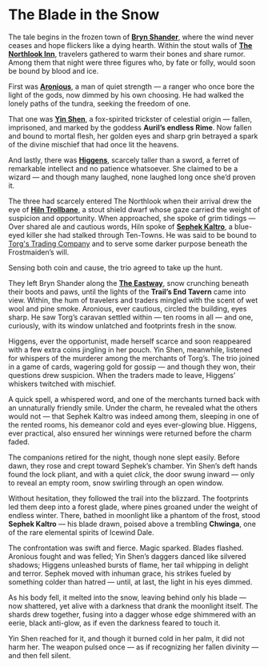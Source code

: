 # The Blade in the Snow

The tale begins in the frozen town of **[Bryn Shander](../2.%20World/Atlas/Bryn%20Shander.md)**, where the wind never ceases and hope flickers like a dying hearth. Within the stout walls of **[The Northlook Inn](../2.%20World/Atlas/The%20Northlook%20Inn.md)**, travelers gathered to warm their bones and share rumor. Among them that night were three figures who, by fate or folly, would soon be bound by blood and ice.

First was **[Aronious](../1.%20Players/Aronious.md)**, a man of quiet strength — a ranger who once bore the light of the gods, now dimmed by his own choosing. He had walked the lonely paths of the tundra, seeking the freedom of one.

That one was **[Yin Shen](../1.%20Players/Yin%20Shen.md)**, a fox-spirited trickster of celestial origin — fallen, imprisoned, and marked by the goddess **Auril’s endless Rime**. Now fallen and bound to mortal flesh, her golden eyes and sharp grin betrayed a spark of the divine mischief that had once lit the heavens.

And lastly, there was **[Higgens](../1.%20Players/Higgens.md)**, scarcely taller than a sword, a ferret of remarkable intellect and no patience whatsoever. She claimed to be a wizard — and though many laughed, none laughed long once she’d proven it.

The three had scarcely entered The Northlook when their arrival drew the eye of **[Hiln Trollbane](../2.%20World/Characters/Hiln%20Trollbane.md)**, a stout shield dwarf whose gaze carried the weight of suspicion and opportunity. When approached, she spoke of grim tidings — Over shared ale and cautious words, Hiln spoke of **[Sephek Kaltro](../2.%20World/Characters/Sephek%20Kaltro.md)**, a blue-eyed killer she had stalked through Ten-Towns. He was said to be bound to [Torg's Trading Company](../2.%20World/Organizations/Torg's%20Trading%20Company.md) and to serve some darker purpose beneath the Frostmaiden’s will.

Sensing both coin and cause, the trio agreed to take up the hunt.

They left Bryn Shander along the **[The Eastway](../2.%20World/Atlas/The%20Eastway.md)**, snow crunching beneath their boots and paws, until the lights of the **Trail’s End Tavern** came into view. Within, the hum of travelers and traders mingled with the scent of wet wool and pine smoke. Aronious, ever cautious, circled the building, eyes sharp. He saw Torg’s caravan settled within — ten rooms in all — and one, curiously, with its window unlatched and footprints fresh in the snow.

Higgens, ever the opportunist, made herself scarce and soon reappeared with a few extra coins jingling in her pouch. Yin Shen, meanwhile, listened for whispers of the murderer among the merchants of Torg’s. The trio joined in a game of cards, wagering gold for gossip — and though they won, their questions drew suspicion. When the traders made to leave, Higgens’ whiskers twitched with mischief.

A quick spell, a whispered word, and one of the merchants turned back with an unnaturally friendly smile. Under the charm, he revealed what the others would not — that Sephek Kaltro was indeed among them, sleeping in one of the rented rooms, his demeanor cold and eyes ever-glowing blue. Higgens, ever practical, also ensured her winnings were returned before the charm faded.

The companions retired for the night, though none slept easily. Before dawn, they rose and crept toward Sephek’s chamber. Yin Shen’s deft hands found the lock pliant, and with a quiet _click_, the door swung inward — only to reveal an empty room, snow swirling through an open window.

Without hesitation, they followed the trail into the blizzard. The footprints led them deep into a forest glade, where pines groaned under the weight of endless winter. There, bathed in moonlight like a phantom of the frost, stood **Sephek Kaltro** — his blade drawn, poised above a trembling **Chwinga**, one of the rare elemental spirits of Icewind Dale.

The confrontation was swift and fierce. Magic sparked. Blades flashed. Aronious fought and was felled; Yin Shen’s daggers danced like silvered shadows; Higgens unleashed bursts of flame, her tail whipping in delight and terror. Sephek moved with inhuman grace, his strikes fueled by something colder than hatred — until, at last, the light in his eyes dimmed.

As his body fell, it melted into the snow, leaving behind only his blade — now shattered, yet alive with a darkness that drank the moonlight itself. The shards drew together, fusing into a dagger whose edge shimmered with an eerie, black anti-glow, as if even the darkness feared to touch it.

Yin Shen reached for it, and though it burned cold in her palm, it did not harm her. The weapon pulsed once — as if recognizing her fallen divinity — and then fell silent.
